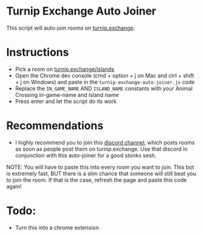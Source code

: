 # Turnip Exchange Auto Joiner
This script will auto-join rooms on [turnip.exchange](https://turnip.exchange).

Instructions
============
- Pick a room on [turnip.exchange/islands](https://turnip.exchange/islands)
- Open the Chrome dev console (cmd + option + j on Mac and ctrl + shift + j on Windows) and paste in the `turnip-exchange-auto-joiner.js` code
- Replace the `IN_GAME_NAME` AND `ISLAND_NAME` constants with your Animal Crossing in-game-name and island name
- Press enter and let the script do its work

Recommendations
===============
- I highly recommend you to join this [discord channel](https://discordapp.com/channels/695018916279484477/695376591156412536), which posts rooms as soon as people post them on turnip.exchange. Use that discord in conjunction with this auto-joiner for a good stonks sesh.

NOTE: You will have to paste this into every room you want to join. This bot is extremely fast, BUT there is a slim chance that someone will still beat you to join the room. If that is the case, refresh the page and paste this code again!

Todo:
====
- Turn this into a chrome extension
